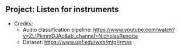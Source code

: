 ## Project: Listen for instruments





* Credits: 
    - Audio classification pipeline: https://www.youtube.com/watch?v=ZLIPkmmDJAc&ab_channel=NicholasRenotte
    - Dataset: https://www.upf.edu/web/mtg/irmas